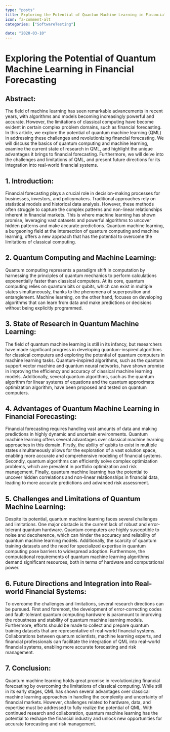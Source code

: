 ```yaml
---
type: "posts"
title: Exploring the Potential of Quantum Machine Learning in Financial Forecasting
icon: fa-comment-alt
categories: ["SoftwareTesting"]

date: "2020-03-10"
---
```




# Exploring the Potential of Quantum Machine Learning in Financial Forecasting

## Abstract:

The field of machine learning has seen remarkable advancements in recent years, with algorithms and models becoming increasingly powerful and accurate. However, the limitations of classical computing have become evident in certain complex problem domains, such as financial forecasting. In this article, we explore the potential of quantum machine learning (QML) in addressing these challenges and revolutionizing financial forecasting. We will discuss the basics of quantum computing and machine learning, examine the current state of research in QML, and highlight the unique advantages it brings to financial forecasting. Furthermore, we will delve into the challenges and limitations of QML, and present future directions for its integration into real-world financial systems.

## 1. Introduction:

Financial forecasting plays a crucial role in decision-making processes for businesses, investors, and policymakers. Traditional approaches rely on statistical models and historical data analysis. However, these methods often struggle to capture the complex patterns and non-linear relationships inherent in financial markets. This is where machine learning has shown promise, leveraging vast datasets and powerful algorithms to uncover hidden patterns and make accurate predictions. Quantum machine learning, a burgeoning field at the intersection of quantum computing and machine learning, offers a new approach that has the potential to overcome the limitations of classical computing.

## 2. Quantum Computing and Machine Learning:

Quantum computing represents a paradigm shift in computation by harnessing the principles of quantum mechanics to perform calculations exponentially faster than classical computers. At its core, quantum computing relies on quantum bits or qubits, which can exist in multiple states simultaneously, thanks to the phenomena of superposition and entanglement. Machine learning, on the other hand, focuses on developing algorithms that can learn from data and make predictions or decisions without being explicitly programmed.

## 3. State of Research in Quantum Machine Learning:

The field of quantum machine learning is still in its infancy, but researchers have made significant progress in developing quantum-inspired algorithms for classical computers and exploring the potential of quantum computers in machine learning tasks. Quantum-inspired algorithms, such as the quantum support vector machine and quantum neural networks, have shown promise in improving the efficiency and accuracy of classical machine learning models. Additionally, several quantum algorithms, such as the quantum algorithm for linear systems of equations and the quantum approximate optimization algorithm, have been proposed and tested on quantum computers.

## 4. Advantages of Quantum Machine Learning in Financial Forecasting:

Financial forecasting requires handling vast amounts of data and making predictions in highly dynamic and uncertain environments. Quantum machine learning offers several advantages over classical machine learning approaches in this domain. Firstly, the ability of qubits to exist in multiple states simultaneously allows for the exploration of a vast solution space, enabling more accurate and comprehensive modeling of financial systems. Secondly, quantum algorithms can efficiently solve complex optimization problems, which are prevalent in portfolio optimization and risk management. Finally, quantum machine learning has the potential to uncover hidden correlations and non-linear relationships in financial data, leading to more accurate predictions and advanced risk assessment.

## 5. Challenges and Limitations of Quantum Machine Learning:

Despite its potential, quantum machine learning faces several challenges and limitations. One major obstacle is the current lack of robust and error-tolerant quantum hardware. Quantum computers are highly susceptible to noise and decoherence, which can hinder the accuracy and reliability of quantum machine learning models. Additionally, the scarcity of quantum training datasets and the need for specialized expertise in quantum computing pose barriers to widespread adoption. Furthermore, the computational requirements of quantum machine learning algorithms demand significant resources, both in terms of hardware and computational power.

## 6. Future Directions and Integration into Real-world Financial Systems:

To overcome the challenges and limitations, several research directions can be pursued. First and foremost, the development of error-correcting codes and fault-tolerant quantum computing hardware is paramount to improving the robustness and stability of quantum machine learning models. Furthermore, efforts should be made to collect and prepare quantum training datasets that are representative of real-world financial systems. Collaborations between quantum scientists, machine learning experts, and financial professionals can facilitate the integration of QML into real-world financial systems, enabling more accurate forecasting and risk management.

## 7. Conclusion:

Quantum machine learning holds great promise in revolutionizing financial forecasting by overcoming the limitations of classical computing. While still in its early stages, QML has shown several advantages over classical machine learning approaches in handling the complexity and uncertainty of financial markets. However, challenges related to hardware, data, and expertise must be addressed to fully realize the potential of QML. With continued research and collaboration, quantum machine learning has the potential to reshape the financial industry and unlock new opportunities for accurate forecasting and risk management.